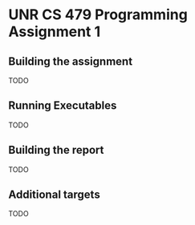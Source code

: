 # UNR CS 479 Programming Assignment 1

## Building the assignment
TODO

## Running Executables
TODO


## Building the report
TODO

## Additional targets
TODO
